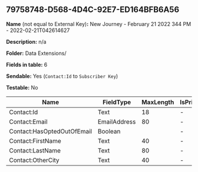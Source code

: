 ## 79758748-D568-4D4C-92E7-ED164BFB6A56

**Name** (not equal to External Key)**:** New Journey - February 21 2022 344 PM - 2022-02-21T042614627

**Description:** n/a

**Folder:** Data Extensions/

**Fields in table:** 6

**Sendable:** Yes (`Contact:Id` to `Subscriber Key`)

**Testable:** No

| Name | FieldType | MaxLength | IsPrimaryKey | IsNullable | DefaultValue |
| --- | --- | --- | --- | --- | --- |
| Contact:Id | Text | 18 | - | - |  |
| Contact:Email | EmailAddress | 80 | - | + |  |
| Contact:HasOptedOutOfEmail | Boolean |  | - | + | False |
| Contact:FirstName | Text | 40 | - | + |  |
| Contact:LastName | Text | 80 | - | + |  |
| Contact:OtherCity | Text | 40 | - | + |  |
